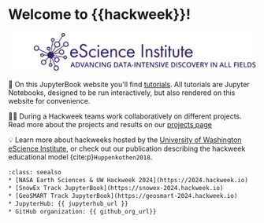 # Welcome to {{hackweek}}!

![banner](img/banner.png)


📖 On this JupyterBook website you'll find [tutorials](tutorials/index). All tutorials are Jupyter Notebooks, designed to be run interactively, but also rendered on this website for convenience.

👩‍💻 During a Hackweek teams work collaboratively on different projects. Read more about the projects and results on our [projects page](projects/index)

💡 Learn more about hackweeks hosted by the [University of Washington eScience Institute](https://uwhackweek.github.io/hackweeks-as-a-service/intro.html), or check out our publication describing the hackweek educational model {cite:p}`Huppenkothen2018`.

```{admonition} Quick links for the event
:class: seealso
* [NASA Earth Sciences & UW Hackweek 2024](https://2024.hackweek.io)
* [SnowEx Track JupyterBook](https://snowex-2024.hackweek.io)
* [GeoSMART Track JupyterBook](https://geosmart-2024.hackweek.io)
* JupyterHub: {{ jupyterhub_url }}
* GitHub organization: {{ github_org_url}}
```
